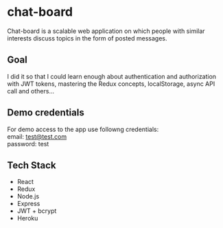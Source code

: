 # chat-board
Chat-board is a scalable web application on which people with similar interests discuss topics in the form of posted messages. 

## Goal
I did it so that I could learn enough about authentication and authorization with JWT tokens, mastering the Redux concepts, localStorage, async API call and others...

## Demo credentials
For demo access to the app use followng credentials:  
  email: test@test.com  
  password: test

## Tech Stack
 * React
 * Redux
 * Node.js
 * Express
 * JWT + bcrypt
 * Heroku

